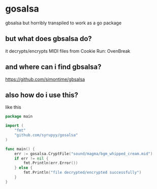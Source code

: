# gosalsa
gbsalsa but horribly transpiled to work as a go package
## but what does gbsalsa do?
it decrypts/encrypts MIDI files from Cookie Run: OvenBreak
## and where can i find gbsalsa?
https://github.com/simontime/gbsalsa
## also how do i use this?
like this
```go
package main

import (
    "fmt"
    "github.com/syrupyy/gosalsa"
)

func main() {
    err := gosalsa.CryptFile("sound/magma/bgm_whipped_cream.mid")
    if err != nil {
        fmt.Println(err.Error())
    } else {
        fmt.Println("file decrypted/encrypted successfully")
    }
}
```
